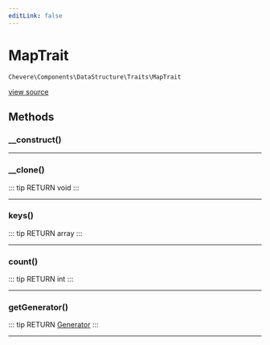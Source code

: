 ```yaml
---
editLink: false
---
```


# MapTrait

`Chevere\Components\DataStructure\Traits\MapTrait`

[view source](https://github.com/chevere/chevere/blob/master/DataStructure/Traits/MapTrait.php)

## Methods

### __construct()

---

### __clone()

::: tip RETURN
void
:::

---

### keys()

::: tip RETURN
array
:::

---

### count()

::: tip RETURN
int
:::

---

### getGenerator()

::: tip RETURN
[Generator](https://www.php.net/manual/class.generator)
:::

---
